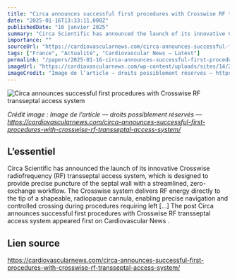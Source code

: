 ```yaml
---
title: "Circa announces successful first procedures with Crosswise RF transseptal access system"
date: "2025-01-16T13:33:11.000Z"
publishedDate: "16 janvier 2025"
summary: "Circa Scientific has announced the launch of its innovative Crosswise radiofrequency (RF) transseptal access system, which is designed to provide precise puncture of the septal wall with a streamlined, zero-exchange workflow. The Crosswise system delivers RF energy directly to the tip of a shapeable, radiopaque cannula, enabling precise navigation and controlled crossing during procedures requiring left [&#8230;] The post Circa announces successful first procedures with Crosswise RF transseptal access system appeared first on Cardiovascular News ."
importance: ""
sourceUrl: "https://cardiovascularnews.com/circa-announces-successful-first-procedures-with-crosswise-rf-transseptal-access-system/"
tags: ["France", "Actualité", "Cardiovascular News — Latest"]
permalink: "/papers/2025-01-16-circa-announces-successful-first-procedures-with-crosswise-rf-transseptal-access-system"
imageUrl: "https://cardiovascularnews.com/wp-content/uploads/sites/14/2025/01/Crosswise-RF-transseptal-access-system-featured.jpg"
imageCredit: "Image de l’article — droits possiblement réservés — https://cardiovascularnews.com/circa-announces-successful-first-procedures-with-crosswise-rf-transseptal-access-system/"
---
```


![Circa announces successful first procedures with Crosswise RF transseptal access system](https://cardiovascularnews.com/wp-content/uploads/sites/14/2025/01/Crosswise-RF-transseptal-access-system-featured.jpg)

*Crédit image : Image de l’article — droits possiblement réservés — https://cardiovascularnews.com/circa-announces-successful-first-procedures-with-crosswise-rf-transseptal-access-system/*

## L’essentiel

Circa Scientific has announced the launch of its innovative Crosswise radiofrequency (RF) transseptal access system, which is designed to provide precise puncture of the septal wall with a streamlined, zero-exchange workflow. The Crosswise system delivers RF energy directly to the tip of a shapeable, radiopaque cannula, enabling precise navigation and controlled crossing during procedures requiring left [&#8230;] The post Circa announces successful first procedures with Crosswise RF transseptal access system appeared first on Cardiovascular News .

## Lien source

https://cardiovascularnews.com/circa-announces-successful-first-procedures-with-crosswise-rf-transseptal-access-system/
